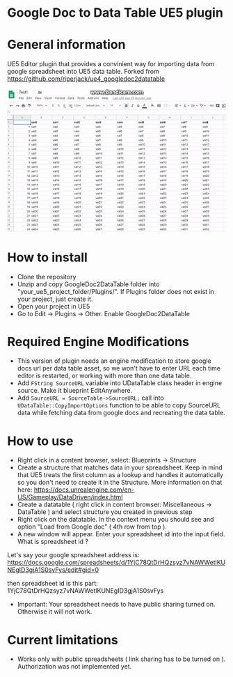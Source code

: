 # Google Doc to Data Table UE5 plugin 

# General information
UE5 Editor plugin that provides a convinient way for importing data from google spreadsheet into UE5 data table. Forked from https://github.com/riperjack/ue4_googledoc2datatable

![Alt Text](Resources/demo.gif)

# How to install
* Clone the repository
* Unzip and copy GoogleDoc2DataTable folder into "your_ue5_project_folder/Plugins/". If Plugins folder does not exist in your project, just create it.
* Open your project in UE5
* Go to Edit -> Plugins -> Other. Enable GoogleDoc2DataTable

# Required Engine Modifications
* This version of plugin needs an engine modification to store google docs url per data table asset, so we won't have to enter URL each time editor is restarted, or working with more than one data table.
* Add `FString SourceURL` variable into UDataTable class header in engine source. Make it blueprint EditAnywhere.
* Add `SourceURL = SourceTable->SourceURL;` call into `UDataTable::CopyImportOptions` function to be able to copy SourceURL data while fetching data from google docs and recreating the data table.

# How to use

* Right click in a content browser, select: Blueprints -> Structure 
* Create a structure that matches data in your spreadsheet. Keep in mind that UE5 treats the first column as a lookup and handles it automatically so you don't need to create it in the Structure. More information on that here: https://docs.unrealengine.com/en-US/Gameplay/DataDriven/index.html
* Create a datatable ( right click in content browser: Miscellaneous -> DataTable ) and select structure you created in previous step
* Right click on the datatable. In the context menu you should see and option "Load from Google doc" ( 4th row from top ).
* A new window will appear. Enter your spreadsheet id into the input field. What is spreadsheet id ?

Let's say your google spreadsheet address is:
https://docs.google.com/spreadsheets/d/1YjC78QtDrHQzsyz7vNAWWetlKUNEgID3gjA1S0svFys/edit#gid=0

then spreadsheet id is this part: 1YjC78QtDrHQzsyz7vNAWWetlKUNEgID3gjA1S0svFys

* Important: Your spreadsheet needs to have public sharing turned on. Otherwise it will not work.

# Current limitations
* Works only with public spreadsheets ( link sharing has to be turned on ). Authorization was not implemented yet. 
